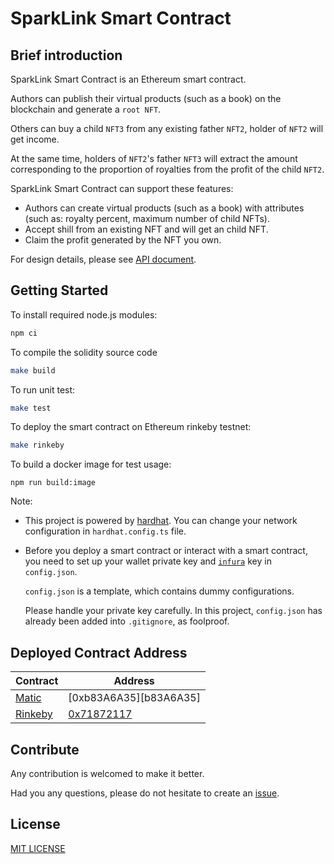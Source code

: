 # SparkLink Smart Contract

## Brief introduction

SparkLink Smart Contract is an Ethereum smart contract.

Authors can publish their virtual products (such as a book) on the blockchain and generate a `root NFT`.

Others can buy a child `NFT3` from any existing father `NFT2`, holder of `NFT2` will get income.

At the same time, holders of `NFT2`'s father `NFT3` will extract the amount corresponding to the proportion of royalties from the profit of the child `NFT2`.

SparkLink Smart Contract can support these features:

- Authors can create virtual products (such as a book) with attributes (such as: royalty percent, maximum number of child NFTs).
- Accept shill from an existing NFT and will get an child NFT.
- Claim the profit generated by the NFT you own.

For design details, please see [API document](doc/SparkLink_API.md).

## Getting Started

To install required node.js modules:

```bash
npm ci
```

To compile the solidity source code

```bash
make build
```

To run unit test:

```bash
make test
```

To deploy the smart contract on Ethereum rinkeby testnet:

```bash
make rinkeby
```

To build a docker image for test usage:

```
npm run build:image
```

Note:

- This project is powered by [hardhat](https://hardhat.org/).
  You can change your network configuration in `hardhat.config.ts` file.
- Before you deploy a smart contract or interact with a smart contract,
  you need to set up your wallet private key and [`infura`](https://infura.io/) key in `config.json`.

  `config.json` is a template, which contains dummy configurations.

  Please handle your private key carefully. In this project,
  `config.json` has already been added into `.gitignore`, as foolproof.

## Deployed Contract Address

| Contract               | Address                |
| ---------------------- | ---------------------- |
| [Matic][matic]         | [0xb83A6A35][b83A6A35] |
| [Rinkeby][rinkeby]     | [0x71872117][71872117] |


[mainnet]: https://etherscan.io/
[ropsten]: https://ropsten.etherscan.io
[bscscan]: https://bscscan.com
[bsctest]: https://testnet.bscscan.com
[matic]: https://polygonscan.com/address/0xb83A6A35F1468BEA014e6Aa014300128D34ee433
[71872117]: https://rinkeby.etherscan.io/address/0x3Bdc8834cFB7E01cB27a31f4F02274bF2b27246C

[rinkeby]:https://rinkeby.etherscan.io/address/0x3Bdc8834cFB7E01cB27a31f4F02274bF2b27246C
## Contribute

Any contribution is welcomed to make it better.

Had you any questions, please do not hesitate to create an [issue](https://github.com/andy-at-mask/AirPod/issues).

## License

[MIT LICENSE](LICENSE)
